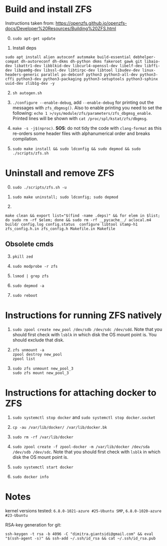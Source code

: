 # Build and install ZFS

Instructions taken from: https://openzfs.github.io/openzfs-docs/Developer%20Resources/Building%20ZFS.html

0) `sudo apt-get update`

1) Install deps 
```
sudo apt install alien autoconf automake build-essential debhelper-compat dh-autoreconf dh-dkms dh-python dkms fakeroot gawk git libaio-dev libattr1-dev libblkid-dev libcurl4-openssl-dev libelf-dev libffi-dev libpam0g-dev libssl-dev libtirpc-dev libtool libudev-dev linux-headers-generic parallel po-debconf python3 python3-all-dev python3-cffi python3-dev python3-packaging python3-setuptools python3-sphinx uuid-dev zlib1g-dev -y
```

2) `sh autogen.sh`

3) `./configure --enable-debug`,  add `--enable-debug` for printing out the messages with `zfs_dbgmsg()`. Also to enable printing you need to set the following: `echo 1 >/sys/module/zfs/parameters/zfs_dbgmsg_enable`. Printed lines will be shown with `cat /proc/spl/kstat/zfs/dbgmsg`.

4) `make -s -j$(nproc)`. **SOS**: do not tidy the code with `clang-format` as this re-orders some header files with alphanumerical order and breaks compilation.

5) `sudo make install && sudo ldconfig && sudo depmod && sudo ./scripts/zfs.sh`


# Uninstall and remove ZFS

0) `sudo ./scripts/zfs.sh -u`
   
2) `sudo make uninstall; sudo ldconfig; sudo depmod`

3)
```
make clean && export list="$(find -name .deps)" && for elem in $list; do sudo rm -rf $elem; done && sudo rm -rf __pycache__/ aclocal.m4 build/ config.log config.status  configure libtool stamp-h1 zfs_config.h.in zfs_config.h Makefile.in Makefile
```


## Obsolete cmds
3) `pkill zed`

4) `sudo modprobe -r zfs`

5) `lsmod | grep zfs`

6) `sudo depmod -a`

7) `sudo reboot`



# Instructions for running ZFS natively

1) `sudo zpool create new_pool /dev/sdb /dev/sdc /dev/sdd`. Note that you should first check with `lsblk` in which disk the OS mount point is. You should exclude that disk.

2)
   ```
   zfs unmount -a
   zpool destroy new_pool
   zpool list
   ```
   
3)
   ```
   sudo zfs unmount new_pool_3
   sudo zfs mount new_pool_3
   ```


# Instructions for attaching docker to ZFS

1) `sudo systemctl stop docker` and `sudo systemctl stop docker.socket`
   
2) `cp -au /var/lib/docker/ /var/lib/docker.bk`
 
3) `sudo rm -rf /var/lib/docker`

4) `sudo zpool create -f zpool-docker -m /var/lib/docker /dev/sda /dev/sdb /dev/sdc`. Note that you should first check with `lsblk` in which disk the OS mount point is.

5) `sudo systemctl start docker`

6) `sudo docker info`




# Notes

kernel versions tested: `6.8.0-1021-azure #25-Ubuntu SMP`, `6.8.0-1020-azure #23-Ubuntu`

RSA-key generation for git:
```
ssh-keygen -t rsa -b 4096 -C "dimitra.giantsidi@gmail.com" && eval "$(ssh-agent -s)" && ssh-add ~/.ssh/id_rsa && cat ~/.ssh/id_rsa.pub
```
